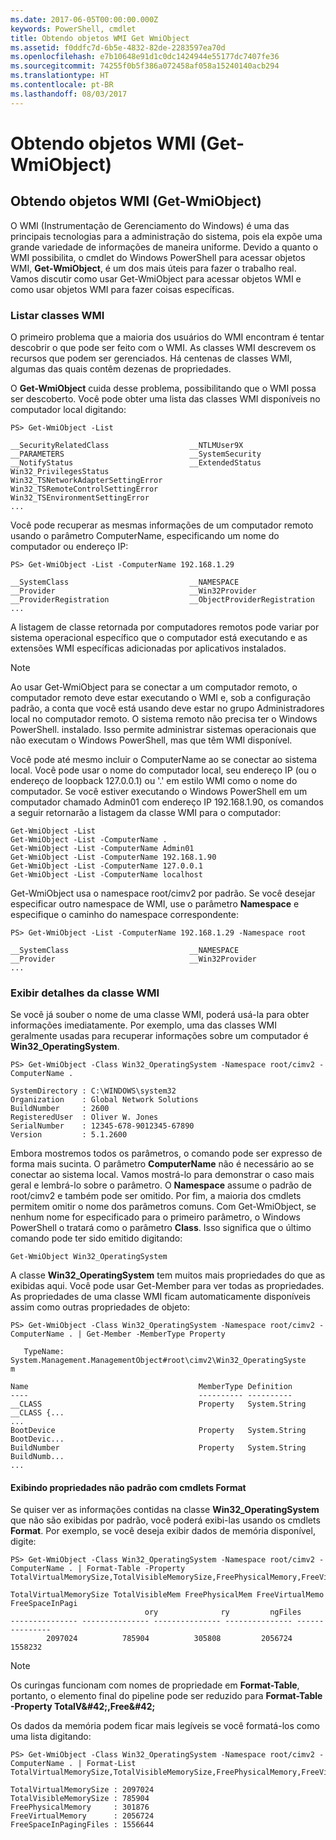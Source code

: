```yaml
---
ms.date: 2017-06-05T00:00:00.000Z
keywords: PowerShell, cmdlet
title: Obtendo objetos WMI Get WmiObject
ms.assetid: f0ddfc7d-6b5e-4832-82de-2283597ea70d
ms.openlocfilehash: e7b10648e91d1c0dc1424944e55177dc7407fe36
ms.sourcegitcommit: 74255f0b5f386a072458af058a15240140acb294
ms.translationtype: HT
ms.contentlocale: pt-BR
ms.lasthandoff: 08/03/2017
---
```

# <a name="getting-wmi-objects-get-wmiobject"></a>Obtendo objetos WMI (Get-WmiObject)

## <a name="getting-wmi-objects-get-wmiobject"></a>Obtendo objetos WMI (Get-WmiObject)
O WMI (Instrumentação de Gerenciamento do Windows) é uma das principais tecnologias para a administração do sistema, pois ela expõe uma grande variedade de informações de maneira uniforme. Devido a quanto o WMI possibilita, o cmdlet do Windows PowerShell para acessar objetos WMI, **Get-WmiObject**, é um dos mais úteis para fazer o trabalho real. Vamos discutir como usar Get-WmiObject para acessar objetos WMI e como usar objetos WMI para fazer coisas específicas.

### <a name="listing-wmi-classes"></a>Listar classes WMI
O primeiro problema que a maioria dos usuários do WMI encontram é tentar descobrir o que pode ser feito com o WMI. As classes WMI descrevem os recursos que podem ser gerenciados. Há centenas de classes WMI, algumas das quais contêm dezenas de propriedades.

O **Get-WmiObject** cuida desse problema, possibilitando que o WMI possa ser descoberto. Você pode obter uma lista das classes WMI disponíveis no computador local digitando:

```
PS> Get-WmiObject -List

__SecurityRelatedClass                  __NTLMUser9X
__PARAMETERS                            __SystemSecurity
__NotifyStatus                          __ExtendedStatus
Win32_PrivilegesStatus                  Win32_TSNetworkAdapterSettingError
Win32_TSRemoteControlSettingError       Win32_TSEnvironmentSettingError
...
```

Você pode recuperar as mesmas informações de um computador remoto usando o parâmetro ComputerName, especificando um nome do computador ou endereço IP:

```
PS> Get-WmiObject -List -ComputerName 192.168.1.29

__SystemClass                           __NAMESPACE
__Provider                              __Win32Provider
__ProviderRegistration                  __ObjectProviderRegistration
...
```

A listagem de classe retornada por computadores remotos pode variar por sistema operacional específico que o computador está executando e as extensões WMI específicas adicionadas por aplicativos instalados.

> [!NOTE]
> Ao usar Get-WmiObject para se conectar a um computador remoto, o computador remoto deve estar executando o WMI e, sob a configuração padrão, a conta que você está usando deve estar no grupo Administradores local no computador remoto. O sistema remoto não precisa ter o Windows PowerShell. instalado. Isso permite administrar sistemas operacionais que não executam o Windows PowerShell, mas que têm WMI disponível.

Você pode até mesmo incluir o ComputerName ao se conectar ao sistema local. Você pode usar o nome do computador local, seu endereço IP (ou o endereço de loopback 127.0.0.1) ou '.' em estilo WMI como o nome do computador. Se você estiver executando o Windows PowerShell em um computador chamado Admin01 com endereço IP 192.168.1.90, os comandos a seguir retornarão a listagem da classe WMI para o computador:

```
Get-WmiObject -List
Get-WmiObject -List -ComputerName .
Get-WmiObject -List -ComputerName Admin01
Get-WmiObject -List -ComputerName 192.168.1.90
Get-WmiObject -List -ComputerName 127.0.0.1
Get-WmiObject -List -ComputerName localhost
```

Get-WmiObject usa o namespace root/cimv2 por padrão. Se você desejar especificar outro namespace de WMI, use o parâmetro **Namespace** e especifique o caminho do namespace correspondente:

```
PS> Get-WmiObject -List -ComputerName 192.168.1.29 -Namespace root

__SystemClass                           __NAMESPACE
__Provider                              __Win32Provider
...
```

### <a name="displaying-wmi-class-details"></a>Exibir detalhes da classe WMI
Se você já souber o nome de uma classe WMI, poderá usá-la para obter informações imediatamente. Por exemplo, uma das classes WMI geralmente usadas para recuperar informações sobre um computador é **Win32_OperatingSystem**.

```
PS> Get-WmiObject -Class Win32_OperatingSystem -Namespace root/cimv2 -ComputerName .

SystemDirectory : C:\WINDOWS\system32
Organization    : Global Network Solutions
BuildNumber     : 2600
RegisteredUser  : Oliver W. Jones
SerialNumber    : 12345-678-9012345-67890
Version         : 5.1.2600
```

Embora mostremos todos os parâmetros, o comando pode ser expresso de forma mais sucinta. O parâmetro **ComputerName** não é necessário ao se conectar ao sistema local. Vamos mostrá-lo para demonstrar o caso mais geral e lembrá-lo sobre o parâmetro. O **Namespace** assume o padrão de root/cimv2 e também pode ser omitido. Por fim, a maioria dos cmdlets permitem omitir o nome dos parâmetros comuns. Com Get-WmiObject, se nenhum nome for especificado para o primeiro parâmetro, o Windows PowerShell o tratará como o parâmetro **Class**. Isso significa que o último comando pode ter sido emitido digitando:

```
Get-WmiObject Win32_OperatingSystem
```

A classe **Win32_OperatingSystem** tem muitos mais propriedades do que as exibidas aqui. Você pode usar Get-Member para ver todas as propriedades. As propriedades de uma classe WMI ficam automaticamente disponíveis assim como outras propriedades de objeto:

```
PS> Get-WmiObject -Class Win32_OperatingSystem -Namespace root/cimv2 -ComputerName . | Get-Member -MemberType Property

   TypeName: System.Management.ManagementObject#root\cimv2\Win32_OperatingSyste
m

Name                                      MemberType Definition
----                                      ---------- ----------
__CLASS                                   Property   System.String __CLASS {...
...
BootDevice                                Property   System.String BootDevic...
BuildNumber                               Property   System.String BuildNumb...
...
```

#### <a name="displaying-non-default-properties-with-format-cmdlets"></a>Exibindo propriedades não padrão com cmdlets Format
Se quiser ver as informações contidas na classe **Win32_OperatingSystem** que não são exibidas por padrão, você poderá exibi-las usando os cmdlets **Format**. Por exemplo, se você deseja exibir dados de memória disponível, digite:

```
PS> Get-WmiObject -Class Win32_OperatingSystem -Namespace root/cimv2 -ComputerName . | Format-Table -Property TotalVirtualMemorySize,TotalVisibleMemorySize,FreePhysicalMemory,FreeVirtualMemory,FreeSpaceInPagingFiles

TotalVirtualMemorySize TotalVisibleMem FreePhysicalMem FreeVirtualMemo FreeSpaceInPagi
                              ory              ry         ngFiles
--------------- --------------- --------------- --------------- ---------------
        2097024          785904          305808         2056724         1558232
```

> [!NOTE]
> Os curingas funcionam com nomes de propriedade em **Format-Table**, portanto, o elemento final do pipeline pode ser reduzido para **Format-Table -Property TotalV\&#42;,Free\&#42;**

Os dados da memória podem ficar mais legíveis se você formatá-los como uma lista digitando:

```
PS> Get-WmiObject -Class Win32_OperatingSystem -Namespace root/cimv2 -ComputerName . | Format-List TotalVirtualMemorySize,TotalVisibleMemorySize,FreePhysicalMemory,FreeVirtualMemory,FreeSpaceInPagingFiles

TotalVirtualMemorySize : 2097024
TotalVisibleMemorySize : 785904
FreePhysicalMemory     : 301876
FreeVirtualMemory      : 2056724
FreeSpaceInPagingFiles : 1556644
```

